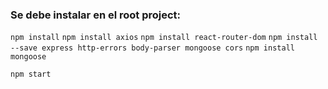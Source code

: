 ### Se debe instalar en el root project:
`npm install`
`npm install axios`
`npm install react-router-dom`
`npm install --save express http-errors body-parser mongoose cors`
`npm install mongoose`

`npm start`


